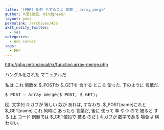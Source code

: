 ```yaml
---
title: '[PHP] 配列 合すること 関数 _ array_merge'
author: 녹풍(綠風, Windgreen)
layout: post
permalink: /archives/438
aktt_notify_twitter:
  - yes
categories:
  - Web server
tags:
  - PHP
---
```

<meta http-equiv="content-type" content="text/html; charset=utf-8" />

<a target="_top" href="http://php.net/manual/kr/function.array-merge.php">http://php.net/manual/kr/function.array-merge.php</a> <div>
  ハングル化された マニュアルだ.
</div>

<div>
  私は これ 関数を $_POSTわ $_GETを 合する ところ 使った. 下のように 言葉だ.
</div>

<div>
  <pre class="brush:php">$_POST = array_merge($_POST, $_GET);</pre>
</div>

<div>
  団, 文字列 キガブが 等しい 奴が あれば, すなわち, $_POST[name]これと $_GET[name] これ 同時に あったら 言葉だ, 後に 使って 準 やつ ので 被ると する.(上 コード 例題では $_GET値段で 被る のだ.) キガブが 数字である 場合は 構わない.
</div>

<div>
</div>